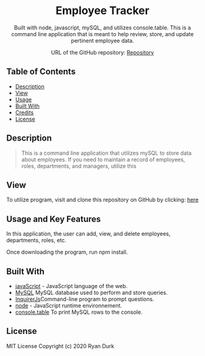 <div align="center">

# Employee Tracker

Built with node, javascript, mySQL, and utilizes console.table.  This is a command line application that is meant to help review, store, and update pertinent employee data.

URL of the GitHub repository: [Repository](https://github.com/rpdurk/EmployeeTracker)

</div>

## Table of Contents 

* [Description](#description)
* [View](#view)
* [Usage](#usage)
* [Built With](#built-with)
* [Credits](#credits)
* [License](#license)

## Description

>This is a command line application that utilizes mySQL to store data about employees.  If you need to maintain a record of employees, roles, departments, and managers, utilize this 

## View

To utilize program, visit and clone this repository on GitHub by clicking: [here](https://github.com/rpdurk/EmployeeTracker)

## Usage and Key Features

In this application, the user can add, view, and delete employees, departments, roles, etc.

Once downloading the program, run npm install. 

## Built With

* [javaScript](https://www.javascript.com/) - JavaScript language of the web.
* [MySQL](https://www.npmjs.com/package/mysql)  MySQL database used to perform and store queries.
* [InquirerJs](https://www.npmjs.com/package/inquirer/v/0.2.3)Command-line program to prompt questions.
* [node](https://nodejs.org/en/) - JavaScript  runtime environnement.
* [console.table](https://www.npmjs.com/package/console.table) To print MySQL rows to the console.


## License 

MIT License Copyright (c) 2020 Ryan Durk